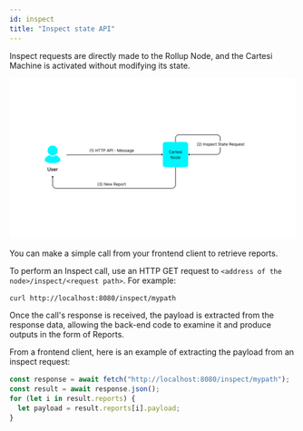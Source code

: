 ```yaml
---
id: inspect
title: "Inspect state API"
---
```


Inspect requests are directly made to the Rollup Node, and the Cartesi Machine is activated without modifying its state.

![img](../../inspect.png)

You can make a simple call from your frontend client to retrieve reports.

To perform an Inspect call, use an HTTP GET request to `<address of the node>/inspect/<request path>`. For example:

```shell
curl http://localhost:8080/inspect/mypath
```

Once the call's response is received, the payload is extracted from the response data, allowing the back-end code to examine it and produce outputs in the form of Reports.

From a frontend client, here is an example of extracting the payload from an inspect request:


```javascript
const response = await fetch("http://localhost:8080/inspect/mypath");
const result = await response.json();
for (let i in result.reports) {
  let payload = result.reports[i].payload;
}
```
